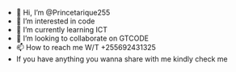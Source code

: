 - 👋 Hi, I’m @Princetarique255
- 👀 I’m interested in code
- 🌱 I’m currently learning ICT
- 💞️ I’m looking to collaborate on GTCODE
- 📫 How to reach me W/T +255692431325
- If you have anything you wanna share with me kindly check me 
<!---
Princetarique/Princetarique is a ✨ special ✨ repository because its `README.md` (this file) appears on your GitHub profile.
You can click the Preview link to take a look at your changes.
--->
